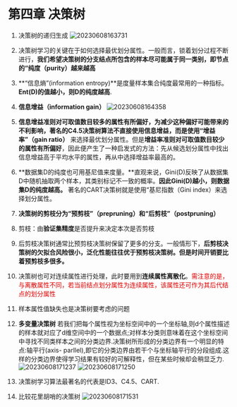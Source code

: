 # 第四章 决策树

1. 决策树的递归生成
![20230608163731](https://cdn.jsdelivr.net/gh/Corner430/Picture1/images/20230608163731.png)

2. 决策树学习的关键在于如何选择最优划分属性。一般而言，锁着划分过程不断进行，**我们希望决策树的分支结点所包含的样本尽可能属于同一类别，即节点的“纯度（purity）越来越高**

3. **“信息熵”(information entropy)**是度量样本集合纯度最常用的一种指标。**Ent(D)的值越小，则D的纯度越高**.

4. **信息增益（information gain）**
![20230608164358](https://cdn.jsdelivr.net/gh/Corner430/Picture1/images/20230608164358.png)

5. **信息增益准则对可取值数目较多的属性有所偏好，**为减少这种偏好可能带来的不利影响，著名的C4.5决策树算法不直接使用信息增益，而是使用**“增益率”（gain ratio）** 来选择最优划分属性。但是**增益率准则对可取值数目较少的属性有所偏好**，因此便产生了一种启发式的方法：先从候选划分属性中找出信息增益高于平均水平的属性，再从中选择增益率最高的。

6. **数据集D的纯度也可用基尼值来度量。**直观来说，Gini(D)反映了从数据集D中随机抽取两个样本，其类别标记不一致的概率。**因此Gini(D)越小，则数据集D的纯度越高。** 著名的CART决策树就是使用“基尼指数（Gini index）来选择划分属性。

7. **决策树的剪枝分为“预剪枝”（prepruning）和“后剪枝”（postpruning）**

8. 剪枝：由**验证集精度**是否提升来决定本次是否剪枝

9. 后剪枝决策树通常比预剪枝决策树保留了更多的分支。一般情形下，**后剪枝决策树的欠拟合风险很小，泛化性能往往优于预剪枝决策树。但是时间开销要比着预剪枝多很多。**

10. 决策树也可对连续属性进行处理，此时要用到**连续属性离散化**。<font color="#dd0000">需注意的是，与离散属性不同，若当前结点划分属性为连续属性，该属性还可作为其后代结点的划分属性</font><br />

11. 样本属性值缺失也是决策树要考虑的问题

12. **多变量决策树**
若我们把每个属性视为坐标空间中的一个坐标轴,则d个属性描述的样本就对应了d维空间中的一个数据点;对样本分类则意味着在这个坐标空间中寻找不同类样本之间的分类边界.决策树所形成的分类边界有一个明显的特点:轴平行(axis- parllel),即它的分类边界由若干个与坐标轴平行的分段组成.这样的分类边界使得学习结果有较好的可解释性，但在某些时候却会稍显乏力.
![20230608171237](https://cdn.jsdelivr.net/gh/Corner430/Picture1/images/20230608171237.png)
![20230608171250](https://cdn.jsdelivr.net/gh/Corner430/Picture1/images/20230608171250.png)

13. 决策树学习算法最著名的代表是ID3、C4.5、CART.

14. 比较花里胡哨的决策树
![20230608171531](https://cdn.jsdelivr.net/gh/Corner430/Picture1/images/20230608171531.png)